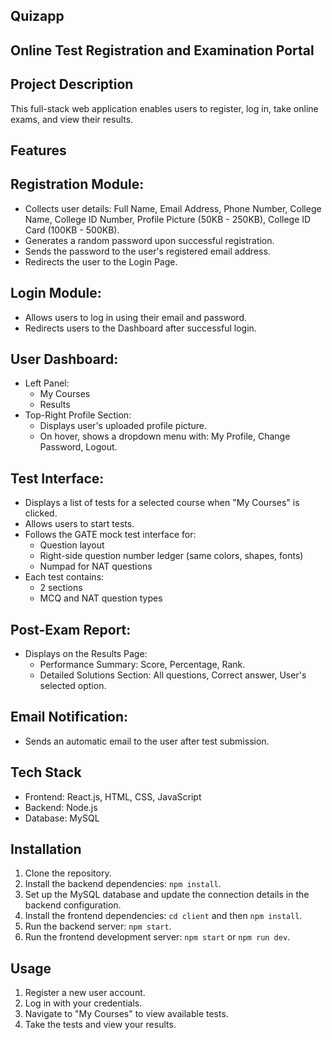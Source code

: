 ## Quizapp
## Online Test Registration and Examination Portal

## Project Description
This full-stack web application enables users to register, log in, take online exams, and view their results.

## Features
## Registration Module: 
- Collects user details: Full Name, Email Address, Phone Number, College Name, College ID Number, Profile Picture (50KB - 250KB), College ID Card (100KB - 500KB).
- Generates a random password upon successful registration. 
- Sends the password to the user's registered email address.
- Redirects the user to the Login Page.
## Login Module:
- Allows users to log in using their email and password. 
- Redirects users to the Dashboard after successful login. 
## User Dashboard:
- Left Panel:
    - My Courses
    - Results 
 - Top-Right Profile Section:
    - Displays user's uploaded profile picture. 
    - On hover, shows a dropdown menu with: My Profile, Change Password, Logout. 
## Test Interface:
- Displays a list of tests for a selected course when "My Courses" is clicked. 
- Allows users to start tests.
- Follows the GATE mock test interface for:
    - Question layout
    - Right-side question number ledger (same colors, shapes, fonts)
    - Numpad for NAT questions 
- Each test contains:
    - 2 sections 
    - MCQ and NAT question types 
## Post-Exam Report:
 - Displays on the Results Page:
    - Performance Summary: Score, Percentage, Rank. 
    - Detailed Solutions Section: All questions, Correct answer, User's selected option.
## Email Notification:
- Sends an automatic email to the user after test submission.
    
## Tech Stack
- Frontend: React.js, HTML, CSS, JavaScript 
- Backend: Node.js 
- Database: MySQL

## Installation
1.  Clone the repository.
2.  Install the backend dependencies: `npm install`. 
3.  Set up the MySQL database and update the connection details in the backend configuration.
4.  Install the frontend dependencies: `cd client` and then `npm install`.
5.  Run the backend server: `npm start`. 
6.  Run the frontend development server: `npm start` or `npm run dev`.  

## Usage
1.  Register a new user account.
2.  Log in with your credentials.
3.  Navigate to "My Courses" to view available tests.
4.  Take the tests and view your results.
